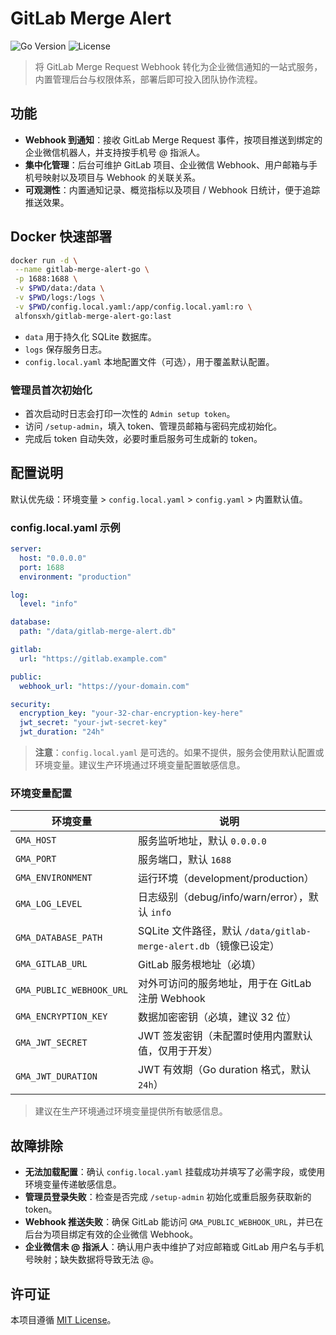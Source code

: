 # GitLab Merge Alert

![Go Version](https://img.shields.io/badge/go-1.23+-00ADD8?logo=go) ![License](https://img.shields.io/badge/license-MIT-green)

> 将 GitLab Merge Request Webhook 转化为企业微信通知的一站式服务，内置管理后台与权限体系，部署后即可投入团队协作流程。

## 功能

- **Webhook 到通知**：接收 GitLab Merge Request 事件，按项目推送到绑定的企业微信机器人，并支持按手机号 @ 指派人。
- **集中化管理**：后台可维护 GitLab 项目、企业微信 Webhook、用户邮箱与手机号映射以及项目与 Webhook 的关联关系。
- **可观测性**：内置通知记录、概览指标以及项目 / Webhook 日统计，便于追踪推送效果。

## Docker 快速部署

```bash
docker run -d \
 --name gitlab-merge-alert-go \
 -p 1688:1688 \
 -v $PWD/data:/data \
 -v $PWD/logs:/logs \
 -v $PWD/config.local.yaml:/app/config.local.yaml:ro \
 alfonsxh/gitlab-merge-alert-go:last
```

- `data` 用于持久化 SQLite 数据库。
- `logs` 保存服务日志。
- `config.local.yaml` 本地配置文件（可选），用于覆盖默认配置。

### 管理员首次初始化

- 首次启动时日志会打印一次性的 `Admin setup token`。
- 访问 `/setup-admin`，填入 token、管理员邮箱与密码完成初始化。
- 完成后 token 自动失效，必要时重启服务可生成新的 token。

## 配置说明

默认优先级：环境变量 > `config.local.yaml` > `config.yaml` > 内置默认值。

### config.local.yaml 示例

```yaml
server:
  host: "0.0.0.0"
  port: 1688
  environment: "production"

log:
  level: "info"

database:
  path: "/data/gitlab-merge-alert.db"

gitlab:
  url: "https://gitlab.example.com"

public:
  webhook_url: "https://your-domain.com"

security:
  encryption_key: "your-32-char-encryption-key-here"
  jwt_secret: "your-jwt-secret-key"
  jwt_duration: "24h"
```

> **注意**：`config.local.yaml` 是可选的。如果不提供，服务会使用默认配置或环境变量。建议生产环境通过环境变量配置敏感信息。

### 环境变量配置

| 环境变量 | 说明 |
| -------- | ---- |
| `GMA_HOST` | 服务监听地址，默认 `0.0.0.0` |
| `GMA_PORT` | 服务端口，默认 `1688` |
| `GMA_ENVIRONMENT` | 运行环境（development/production） |
| `GMA_LOG_LEVEL` | 日志级别（debug/info/warn/error），默认 `info` |
| `GMA_DATABASE_PATH` | SQLite 文件路径，默认 `/data/gitlab-merge-alert.db`（镜像已设定） |
| `GMA_GITLAB_URL` | GitLab 服务根地址（必填） |
| `GMA_PUBLIC_WEBHOOK_URL` | 对外可访问的服务地址，用于在 GitLab 注册 Webhook |
| `GMA_ENCRYPTION_KEY` | 数据加密密钥（必填，建议 32 位） |
| `GMA_JWT_SECRET` | JWT 签发密钥（未配置时使用内置默认值，仅用于开发） |
| `GMA_JWT_DURATION` | JWT 有效期（Go duration 格式，默认 `24h`） |

> 建议在生产环境通过环境变量提供所有敏感信息。

## 故障排除

- **无法加载配置**：确认 `config.local.yaml` 挂载成功并填写了必需字段，或使用环境变量传递敏感信息。
- **管理员登录失败**：检查是否完成 `/setup-admin` 初始化或重启服务获取新的 token。
- **Webhook 推送失败**：确保 GitLab 能访问 `GMA_PUBLIC_WEBHOOK_URL`，并已在后台为项目绑定有效的企业微信 Webhook。
- **企业微信未 @ 指派人**：确认用户表中维护了对应邮箱或 GitLab 用户名与手机号映射；缺失数据将导致无法 @。

## 许可证

本项目遵循 [MIT License](./LICENSE)。
